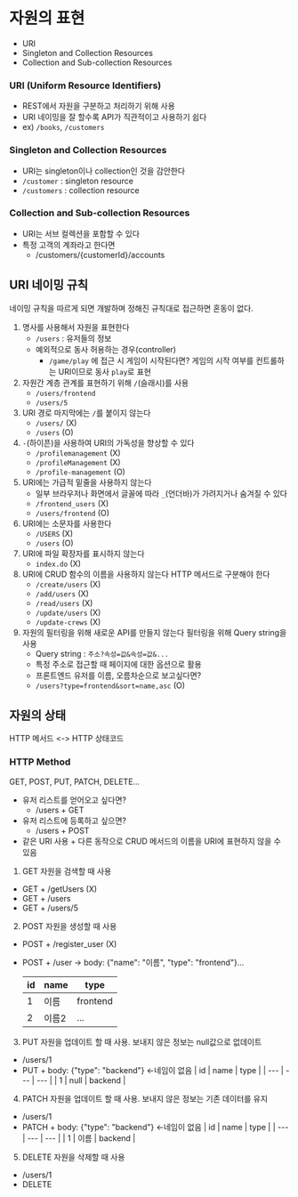 # 자원의 표현
- URI
- Singleton and Collection Resources
- Collection and Sub-collection Resources

### URI (Uniform Resource Identifiers)
- REST에서 자원을 구분하고 처리하기 위해 사용
- URI 네이밍을 잘 할수록 API가 직관적이고 사용하기 쉽다
- ex) `/books`, `/customers`

### Singleton and Collection Resources
- URI는 singleton이나 collection인 것을 감안한다
- `/customer` : singleton resource
- `/customers` : collection resource

### Collection and Sub-collection Resources
- URI는 서브 컬렉션을 포함할 수 있다
- 특정 고객의 계좌라고 한다면
    - /customers/{customerId}/accounts

## URI 네이밍 규칙
네이밍 규칙을 따르게 되면 개발하며 정해진 규칙대로 접근하면 혼동이 없다.

1. 명사를 사용해서 자원을 표현한다
    - `/users` : 유저들의 정보
    - 예외적으로 동사 허용하는 경우(controller)
        - `/game/play` 에 접근 시 게임이 시작된다면?
            게임의 시작 여부를 컨트롤하는 URI이므로 동사 `play`로 표현
2. 자원간 계층 관계를 표현하기 위해 `/`(슬래시)를 사용
    - `/users/frontend`
    - `/users/5`
3. URI 경로 마지막에는 `/`를 붙이지 않는다
    - `/users/` (X)
    - `/users` (O)
4. `-`(하이픈)을 사용하여 URI의 가독성을 향상할 수 있다
    - `/profilemanagement` (X)
    - `/profileManagement` (X)
    - `/profile-management` (O)
5. URI에는 가급적 밑줄을 사용하지 않는다
    - 일부 브라우저나 화면에서 글꼴에 따라 `_`(언더바)가 가려지거나 숨겨질 수 있다
    - `/frontend_users` (X)
    - `/users/frontend` (O)
6. URI에는 소문자를 사용한다
    - `/USERS` (X)
    - `/users` (O)
7. URI에 파일 확장자를 표시하지 않는다
    - `index.do` (X)
8. URI에 CRUD 함수의 이름을 사용하지 않는다
    HTTP 메서드로 구분해야 한다
    - `/create/users` (X)
    - `/add/users` (X)
    - `/read/users` (X)
    - `/update/users` (X)
    - `/update-crews` (X)
9. 자원의 필터링을 위해 새로운 API를 만들지 않는다
    필터링을 위해 Query string을 사용
    - Query string : `주소?속성=값&속성=값&...`
    - 특정 주소로 접근할 때 페이지에 대한 옵션으로 활용
    - 프론트엔드 유저를 이름, 오름차순으로 보고싶다면?
    - `/users?type=frontend&sort=name,asc` (O)

## 자원의 상태
HTTP 메서드 <-> HTTP 상태코드

### HTTP Method
GET, POST, PUT, PATCH, DELETE...
- 유저 리스트를 얻어오고 싶다면?
    - /users + GET
- 유저 리스트에 등록하고 싶으면?
    - /users + POST
- 같은 URI 사용 + 다른 동작으로 CRUD 메서드의 이름을 URI에 표현하지 않을 수 있음

1. GET
자원을 검색할 때 사용
- GET + /getUsers (X)
- GET + /users
- GET + /users/5

2. POST
자원을 생성할 때 사용
- POST + /register_user (X)
- POST + /user -> body: {"name": "이름", "type": "frontend"}...

    | id | name | type |
    | --- | --- | --- |
    | 1 | 이름 | frontend |
    | 2 | 이름2 | ... |

3. PUT
자원을 업데이트 할 때 사용. 보내지 않은 정보는 null값으로 없데이트
- /users/1
- PUT + body: {"type": "backend"} <-네임이 없음
    | id | name | type |
    | --- | --- | --- |
    | 1 | null | backend |

4. PATCH
자원을 업데이트 할 때 사용. 보내지 않은 정보는 기존 데이터를 유지
- /users/1
- PATCH + body: {"type": "backend"} <-네임이 없음
    | id | name | type |
    | --- | --- | --- |
    | 1 | 이름 | backend |

5. DELETE
자원을 삭제할 때 사용
- /users/1
- DELETE
